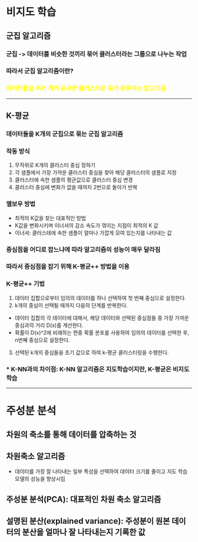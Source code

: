 # 비지도 학습
## 군집 알고리즘
### 군집 -> 데이터를 비슷한 것끼리 묶어 클러스터라는 그룹으로 나누는 작업
### 따라서 군집 알고리즘이란?
### <span style="color:yellow"> 데이터들을 여러 개의 유사한 클러스터로 묶어 분류하는 알고리즘 </span>
---
## K-평균
### 데이터들을 K개의 군집으로 묶는 군집 알고리즘

### 작동 방식
1. 무작위로 K개의 클러스터 중심 정하기
2. 각 샘플에서 가장 가까운 클러스터 중심을 찾아 해당 클러스터의 샘플로 지정
3. 클러스터에 속한 샘플의 평균값으로 클러스터 중심 변경
4. 클러스터 중심에 변화가 없을 때까지 2번으로 돌아가 반복

### 엘보우 방법
- 최적의 K값을 찾는 대표적인 방법
- K값을 변화시키며 이너셔의 감소 속도가 꺾이는 지점이 최적의 K 값
- 이너셔: 클러스테에 속한 샘플이 얼마나 가깝게 모여 있는지를 나타내는 값

### 중심점을 어디로 잡느냐에 따라 알고리즘의 성능이 매우 달라짐
### 따라서 중심점을 잡기 위해 K-평균++ 방법을 이용
### K-평균++ 기법

1. 데이터 집합으로부터 임의의 데이터를 하나 선택하여 첫 번째 중심으로 설정한다.
2. k개의 중심이 선택될 때까지 다음의 단계를 반복한다.
- 데이터 집합의 각 데이터에 대해서, 해당 데이터와 선택된 중심점들 중 가장 가까운 중심과의 거리 D(x)를 계산한다.
- 확률이 D(x)^2에 비례하는 편중 확률 분포를 사용하여 임의의 데이터를 선택한 후, n번째 중심으로 설정한다.
3. 선택된 k개의 중심들을 초기 값으로 하여 k-평균 클러스터링을 수행한다.

### * K-NN과의 차이점: K-NN 알고리즘은 지도학습이지만, K-평균은 비지도학습
---

# 주성분 분석
## 차원의 축소를 통해 데이터를 압축하는 것

## 차원축소 알고리즘
- 데이터를 가장 잘 나타내는 일부 특성을 선택하여 데이터 크기를 줄이고 지도 학습 모델의 성능을 향상시킴

## 주성분 분석(PCA): 대표적인 차원 축소 알고리즘
## 설명된 분산(explained variance): 주성분이 원본 데이터의 분산을 얼마나 잘 나타내는지 기록한 값